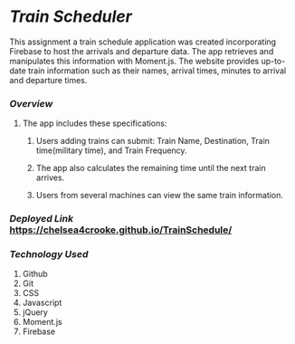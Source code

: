 # ***Train Scheduler***
 
This assignment a train schedule application was created incorporating Firebase to host the arrivals and departure data. The app retrieves and manipulates this information with Moment.js. The website provides up-to-date train information such as their names, arrival times, minutes to arrival and departure times.
 
### ***Overview***
 
   1. The app includes these specifications:
 
      1. Users adding trains can submit: Train Name, Destination, Train time(military time), and Train Frequency.
 
      2. The app also calculates the remaining time until the next train arrives.
 
      3. Users from several machines can view the same train information.
 
### ***Deployed Link*** https://chelsea4crooke.github.io/TrainSchedule/
 
### ***Technology Used***
 
   1. Github
   2. Git
   3. CSS
   4. Javascript
   5. jQuery
   6. Moment.js
   7. Firebase
